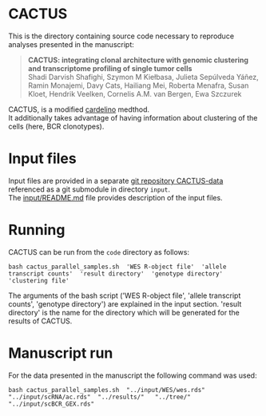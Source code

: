# CACTUS

This is the directory containing source code necessary to reproduce analyses presented in the manuscript:  

> **CACTUS: integrating clonal architecture with genomic clustering and transcriptome profiling of single tumor cells**  
> Shadi Darvish Shafighi, Szymon M Kiełbasa, Julieta Sepúlveda Yáñez, Ramin Monajemi, Davy Cats, Hailiang Mei, Roberta Menafra, Susan Kloet, Hendrik Veelken, Cornelis A.M. van Bergen, Ewa Szczurek

CACTUS, is a modified [cardelino](https://github.com/single-cell-genetics/cardelino) medthod.  
It additionally takes advantage of having information about clustering of the cells (here, BCR clonotypes).  

# Input files

Input files are provided in a separate [git repository CACTUS-data](https://github.com/LUMC/CACTUS-data) referenced as a git submodule in directory `input`.  
The [input/README.md](https://github.com/LUMC/CACTUS-data/README.md) file provides description of the input files.

# Running

CACTUS can be run from the `code` directory as follows:

```
bash cactus_parallel_samples.sh  'WES R-object file'  'allele transcript counts'  'result directory'  'genotype directory' 'clustering file'
```

The arguments of the bash script ('WES R-object file', 'allele transcript counts', 'genotype directory')  are explained in the input section. 'result directory' is the name for the directory which will be generated for the results of CACTUS.

# Manuscript run

For the data presented in the manuscript the following command was used:

```
bash cactus_parallel_samples.sh  "../input/WES/wes.rds"  "../input/scRNA/ac.rds"  "../results/"   "../tree/"  "../input/scBCR_GEX.rds"
```
